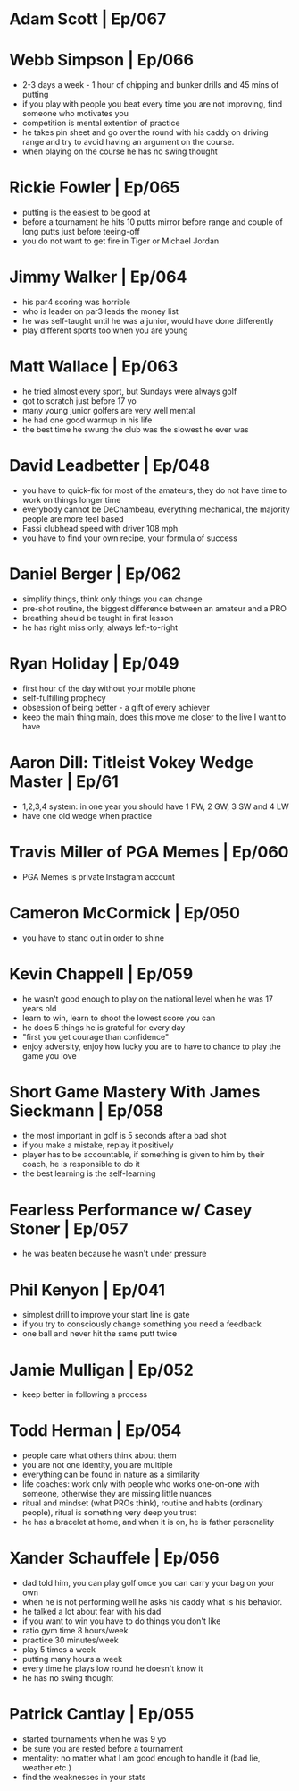 # Adam Scott | Ep/067

# Webb Simpson | Ep/066
* 2-3 days a week - 1 hour of chipping and bunker drills and 45 mins of putting
* if you play with people you beat every time you are not improving, find someone who motivates you
* competition is mental extention of practice
* he takes pin sheet and go over the round with his caddy  on driving range and try to avoid having an argument on the course.
* when playing on the course he has no swing thought

# Rickie Fowler | Ep/065
* putting is the easiest to be good at
* before a tournament he hits 10 putts mirror before range and couple of long putts just before teeing-off
* you do not want to get fire in Tiger or Michael Jordan

# Jimmy Walker | Ep/064
* his par4 scoring was horrible
* who is leader on par3 leads the money list
* he was self-taught until he was a junior, would have done differently
* play different sports too when you are young

# Matt Wallace | Ep/063
* he tried almost every sport, but Sundays were always golf
* got to scratch just before 17 yo
* many young junior golfers are very well mental
* he had one good warmup in his life
* the best time he swung the club was the slowest he ever was
# David Leadbetter | Ep/048
* you have to quick-fix for most of the amateurs, they do not have time to work on things longer time
* everybody cannot be DeChambeau, everything mechanical, the majority people are more feel based
* Fassi clubhead speed with driver 108 mph
* you have to find your own recipe, your formula of success

# Daniel Berger | Ep/062
* simplify things, think only things you can change
* pre-shot routine, the biggest difference between an amateur and a PRO
* breathing should be taught in first lesson
* he has right miss only, always left-to-right

# Ryan Holiday | Ep/049
* first hour of the day without your mobile phone
* self-fulfilling prophecy
* obsession of being better - a gift of every achiever
* keep the main thing main, does this move me closer to the live I want to have

# Aaron Dill: Titleist Vokey Wedge Master | Ep/61
* 1,2,3,4 system: in one year you should have 1 PW, 2 GW, 3 SW and 4 LW
* have one old wedge when practice

# Travis Miller of PGA Memes | Ep/060
* PGA Memes is private Instagram account

# Cameron McCormick | Ep/050
* you have to stand out in order to shine

# Kevin Chappell | Ep/059
* he wasn't good enough to play on the national level when he was 17 years old
* learn to win, learn to shoot the lowest score you can
* he does 5 things he is grateful for every day
* "first you get courage than confidence"
* enjoy adversity, enjoy how lucky you are to have to chance to play the game you love

# Short Game Mastery With James Sieckmann | Ep/058
* the most important in golf is 5 seconds after a bad shot
* if you make a mistake, replay it positively
* player has to be accountable, if something is given to him by their coach, he is responsible to do it
* the best learning is the self-learning

# Fearless Performance w/ Casey Stoner | Ep/057
* he was beaten because he wasn't under pressure

# Phil Kenyon | Ep/041
* simplest drill to improve your start line is gate
* if you try to consciously change something you need a feedback
* one ball and never hit the same putt twice

# Jamie Mulligan | Ep/052
* keep better in following a process

# Todd Herman | Ep/054
* people care what others think about them
* you are not one identity, you are multiple
* everything can be found in nature as a similarity
* life coaches: work only with people who works one-on-one with someone, otherwise they are missing little nuances
* ritual and mindset (what PROs think), routine and habits (ordinary people), ritual is something very deep you trust
* he has a bracelet at home, and when it is on, he is father personality

# Xander Schauffele | Ep/056
* dad told him, you can play golf once you can carry your bag on your own
* when he is not performing well he asks his caddy what is his behavior.
* he talked a lot about fear with his dad
* if you want to win you have to do things you don't like
* ratio gym time 8 hours/week
* practice 30 minutes/week
* play 5 times a week
* putting many hours a week
* every time he plays low round he doesn't know it
* he has no swing thought



# Patrick Cantlay | Ep/055
* started tournaments when he was 9 yo
* be sure you are rested before a tournament
* mentality: no matter what I am good enough to handle it (bad lie, weather etc.)
* find the weaknesses in your stats
